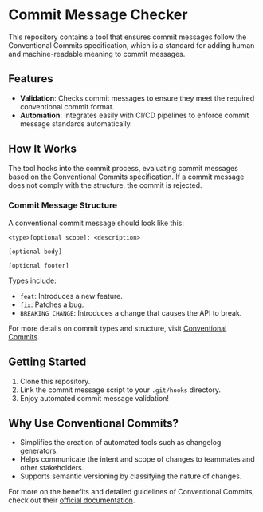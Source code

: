 # Commit Message Checker

This repository contains a tool that ensures commit messages follow the Conventional Commits specification, which is a standard for adding human and machine-readable meaning to commit messages.

## Features

- **Validation**: Checks commit messages to ensure they meet the required conventional commit format.
- **Automation**: Integrates easily with CI/CD pipelines to enforce commit message standards automatically.

## How It Works

The tool hooks into the commit process, evaluating commit messages based on the Conventional Commits specification. If a commit message does not comply with the structure, the commit is rejected.

### Commit Message Structure

A conventional commit message should look like this:

```
<type>[optional scope]: <description>

[optional body]

[optional footer]
```

Types include:
- `feat`: Introduces a new feature.
- `fix`: Patches a bug.
- `BREAKING CHANGE`: Introduces a change that causes the API to break.

For more details on commit types and structure, visit [Conventional Commits](https://www.conventionalcommits.org).

## Getting Started

1. Clone this repository.
2. Link the commit message script to your `.git/hooks` directory.
3. Enjoy automated commit message validation!

## Why Use Conventional Commits?

- Simplifies the creation of automated tools such as changelog generators.
- Helps communicate the intent and scope of changes to teammates and other stakeholders.
- Supports semantic versioning by classifying the nature of changes.

For more on the benefits and detailed guidelines of Conventional Commits, check out their [official documentation](https://www.conventionalcommits.org).
